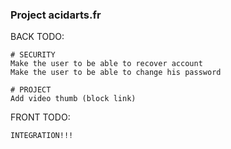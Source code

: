 ### Project acidarts.fr

BACK TODO:

    # SECURITY
    Make the user to be able to recover account
    Make the user to be able to change his password
    
    # PROJECT
    Add video thumb (block link)

FRONT TODO:

    INTEGRATION!!!